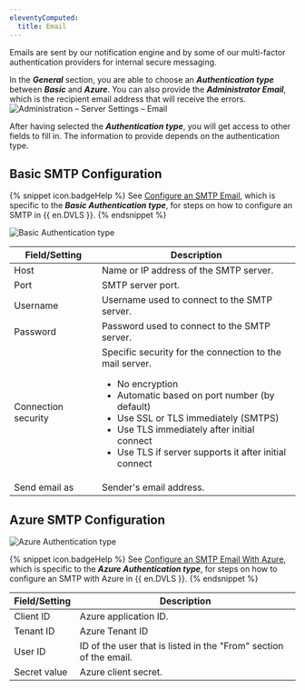 ```yaml
---
eleventyComputed:
  title: Email
---
```

Emails are sent by our notification engine and by some of our multi-factor authentication providers for internal secure messaging.  

In the ***General*** section, you are able to choose an ***Authentication type*** between ***Basic*** and ***Azure***. You can also provide the ***Administrator Email***, which is the recipient email address that will receive the errors.  
![Administration – Server Settings – Email](https://webdevolutions.azureedge.net/docs/en/server/ServerOp8169.png)

After having selected the ***Authentication type***, you will get access to other fields to fill in. The information to provide depends on the authentication type.

## Basic SMTP Configuration
{% snippet icon.badgeHelp %}
See [Configure an SMTP Email](/kb/devolutions-server/how-to-articles/configure-smtp-server/configure-smtp-email), which is specific to the ***Basic Authentication type***, for steps on how to configure an SMTP in {{ en.DVLS }}.
{% endsnippet %}  

![Basic Authentication type](https://webdevolutions.azureedge.net/docs/en/server/ServerOp2059.png)

| Field/Setting      | Description                                  |
|--------------------|----------------------------------------------|
| Host               | Name or IP address of the SMTP server.       |
| Port               | SMTP server port.                            |
| Username           | Username used to connect to the SMTP server. |
| Password           | Password used to connect to the SMTP server. |
| Connection security | Specific security for the connection to the mail server.<ul><li>No encryption</li><li>Automatic based on port number (by default)</li><li>Use SSL or TLS immediately (SMTPS)</li><li>Use TLS immediately after initial connect</li><li>Use TLS if server supports it after initial connect</li></ul> |
| Send email as      | Sender's email address.                      |


## Azure SMTP Configuration
![Azure Authentication type](https://webdevolutions.azureedge.net/docs/en/server/ServerOp2060.png)

{% snippet icon.badgeHelp %}
See [Configure an SMTP Email With Azure](/kb/devolutions-server/how-to-articles/configure-smtp-server/configure-smtp-email-azure), which is specific to the ***Azure Authentication type***, for steps on how to configure an SMTP with Azure in {{ en.DVLS }}.
{% endsnippet %}  

| Field/Setting | Description                                                       |
|---------------|-------------------------------------------------------------------|
| Client ID     | Azure application ID.                                             |
| Tenant ID     | Azure Tenant ID                                                   |
| User ID       | ID of the user that is listed in the "From" section of the email. |
| Secret value  | Azure client secret.                                              |
